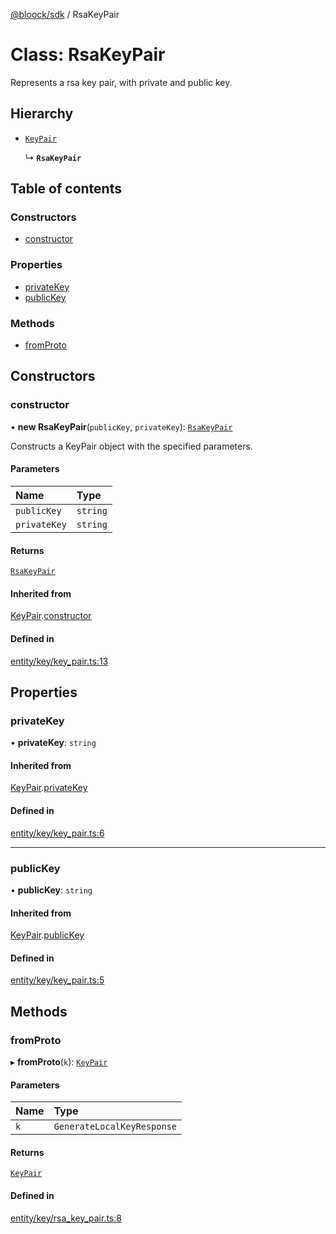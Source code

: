 [@bloock/sdk](../index.md) / RsaKeyPair

# Class: RsaKeyPair

Represents a rsa key pair, with private and public key.

## Hierarchy

- [`KeyPair`](KeyPair.md)

  ↳ **`RsaKeyPair`**

## Table of contents

### Constructors

- [constructor](RsaKeyPair.md#constructor)

### Properties

- [privateKey](RsaKeyPair.md#privatekey)
- [publicKey](RsaKeyPair.md#publickey)

### Methods

- [fromProto](RsaKeyPair.md#fromproto)

## Constructors

### constructor

• **new RsaKeyPair**(`publicKey`, `privateKey`): [`RsaKeyPair`](RsaKeyPair.md)

Constructs a KeyPair object with the specified parameters.

#### Parameters

| Name | Type |
| :------ | :------ |
| `publicKey` | `string` |
| `privateKey` | `string` |

#### Returns

[`RsaKeyPair`](RsaKeyPair.md)

#### Inherited from

[KeyPair](KeyPair.md).[constructor](KeyPair.md#constructor)

#### Defined in

[entity/key/key_pair.ts:13](https://github.com/bloock/bloock-sdk/blob/d82279b/languages/js/src/entity/key/key_pair.ts#L13)

## Properties

### privateKey

• **privateKey**: `string`

#### Inherited from

[KeyPair](KeyPair.md).[privateKey](KeyPair.md#privatekey)

#### Defined in

[entity/key/key_pair.ts:6](https://github.com/bloock/bloock-sdk/blob/d82279b/languages/js/src/entity/key/key_pair.ts#L6)

___

### publicKey

• **publicKey**: `string`

#### Inherited from

[KeyPair](KeyPair.md).[publicKey](KeyPair.md#publickey)

#### Defined in

[entity/key/key_pair.ts:5](https://github.com/bloock/bloock-sdk/blob/d82279b/languages/js/src/entity/key/key_pair.ts#L5)

## Methods

### fromProto

▸ **fromProto**(`k`): [`KeyPair`](KeyPair.md)

#### Parameters

| Name | Type |
| :------ | :------ |
| `k` | `GenerateLocalKeyResponse` |

#### Returns

[`KeyPair`](KeyPair.md)

#### Defined in

[entity/key/rsa_key_pair.ts:8](https://github.com/bloock/bloock-sdk/blob/d82279b/languages/js/src/entity/key/rsa_key_pair.ts#L8)
